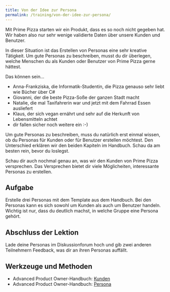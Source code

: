 ```yaml
---
title: Von der Idee zur Persona
permalink: /training/von-der-idee-zur-persona/
---
```


Mit Prime Pizza starten wir ein Produkt, dass es so noch nicht gegeben hat. Wir haben also nur sehr wenige validierte Daten über unsere Kunden und Benutzer.

In dieser Situation ist das Erstellen von Personas eine sehr kreative Tätigkeit. Um gute Personas zu beschreiben, musst du dir überlegen, welche Menschen du als Kunden oder Benutzer von Prime Pizza gerne hättest.

Das können sein…

* Anna-Frankziska, die Informatik-Studentin, die Pizza genauso sehr liebt wie Bücher über C\#
* Giovanni, der die beste Pizza-Soße der ganzen Stadt macht
* Natalie, die mal Taxifahrerin war und jetzt mit dem Fahrrad Essen ausliefert
* Klaus, der sich vegan ernährt und sehr auf die Herkunft von Lebensmitteln achtet
* dir fallen sicher noch weitere ein :-)

Um gute Personas zu beschreiben, muss du natürlich erst einmal wissen, ob du Personas für Kunden oder für Benutzer erstellen möchtest.
Den Unterschied erklären wir den beiden Kapiteln im Handbuch. Schau da am besten rein, bevor du loslegst.

Schau dir auch nochmal genau an, was wir den Kunden von Prime Pizza versprechen.
Das Versprechen bietet dir viele Möglicheiten, interessante Personas zu erstellen.

## Aufgabe

Erstelle drei Personas mit dem Template aus dem Handbuch.
Bei den Personas kann es sich sowohl um Kunden als auch um Benutzer handeln. Wichtig ist nur, dass du deutlich machst, in welche Gruppe eine Persona gehört.

## Abschluss der Lektion

Lade deine Personas im Diskussionforum hoch und gib zwei anderen Teilnehmern Feedback, was dir an ihren Personas auffällt.

## Werkzeuge und Methoden

* Advanced Product Owner-Handbuch: [Kunden][1]
* Advanced Product Owner-Handbuch: [Persona][2]

[1]:	https://manual.advancedproductowner.com/customers/
[2]:	https://manual.advancedproductowner.com/persona/